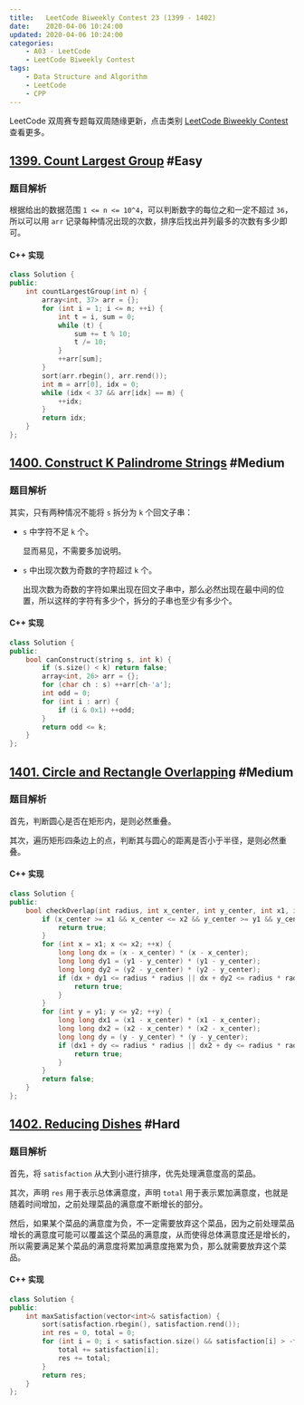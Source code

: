 ```yaml
---
title:   LeetCode Biweekly Contest 23 (1399 - 1402)
date:    2020-04-06 10:24:00
updated: 2020-04-06 10:24:00
categories:
    - A03 - LeetCode
    - LeetCode Biweekly Contest
tags:
    - Data Structure and Algorithm
    - LeetCode
    - CPP
---
```


LeetCode 双周赛专题每双周随缘更新，点击类别 [LeetCode Biweekly Contest](/categories/LeetCode-Biweekly-Contest/) 查看更多。

<!-- more -->

## [1399. Count Largest Group](https://leetcode.com/contest/biweekly-contest-23/problems/count-largest-group/) #Easy

### 题目解析

根据给出的数据范围 `1 <= n <= 10^4`，可以判断数字的每位之和一定不超过 `36`，所以可以用 `arr` 记录每种情况出现的次数，排序后找出并列最多的次数有多少即可。

#### C++ 实现

```cpp
class Solution {
public:
    int countLargestGroup(int n) {
        array<int, 37> arr = {};
        for (int i = 1; i <= n; ++i) {
            int t = i, sum = 0;
            while (t) {
                sum += t % 10;
                t /= 10;
            }
            ++arr[sum];
        }
        sort(arr.rbegin(), arr.rend());
        int m = arr[0], idx = 0;
        while (idx < 37 && arr[idx] == m) {
            ++idx;
        }
        return idx;
    }
};
```

## [1400. Construct K Palindrome Strings](https://leetcode.com/contest/biweekly-contest-23/problems/construct-k-palindrome-strings/) #Medium

### 题目解析

其实，只有两种情况不能将 `s` 拆分为 `k` 个回文子串：

- `s` 中字符不足 `k` 个。

  显而易见，不需要多加说明。

- `s` 中出现次数为奇数的字符超过 `k` 个。

  出现次数为奇数的字符如果出现在回文子串中，那么必然出现在最中间的位置，所以这样的字符有多少个，拆分的子串也至少有多少个。

#### C++ 实现

```cpp
class Solution {
public:
    bool canConstruct(string s, int k) {
        if (s.size() < k) return false;
        array<int, 26> arr = {};
        for (char ch : s) ++arr[ch-'a'];
        int odd = 0;
        for (int i : arr) {
            if (i & 0x1) ++odd;
        }
        return odd <= k;
    }
};
```

## [1401. Circle and Rectangle Overlapping](https://leetcode.com/contest/biweekly-contest-23/problems/circle-and-rectangle-overlapping/) #Medium

### 题目解析

首先，判断圆心是否在矩形内，是则必然重叠。

其次，遍历矩形四条边上的点，判断其与圆心的距离是否小于半径，是则必然重叠。

#### C++ 实现

```cpp
class Solution {
public:
    bool checkOverlap(int radius, int x_center, int y_center, int x1, int y1, int x2, int y2) {
        if (x_center >= x1 && x_center <= x2 && y_center >= y1 && y_center <= y2) {
            return true;
        }
        for (int x = x1; x <= x2; ++x) {
            long long dx = (x - x_center) * (x - x_center);
            long long dy1 = (y1 - y_center) * (y1 - y_center);
            long long dy2 = (y2 - y_center) * (y2 - y_center);
            if (dx + dy1 <= radius * radius || dx + dy2 <= radius * radius) {
                return true;
            }
        }
        for (int y = y1; y <= y2; ++y) {
            long long dx1 = (x1 - x_center) * (x1 - x_center);
            long long dx2 = (x2 - x_center) * (x2 - x_center);
            long long dy = (y - y_center) * (y - y_center);
            if (dx1 + dy <= radius * radius || dx2 + dy <= radius * radius) {
                return true;
            }
        }
        return false;
    }
};
```

## [1402. Reducing Dishes](https://leetcode.com/contest/biweekly-contest-23/problems/reducing-dishes/) #Hard

### 题目解析

首先，将 `satisfaction` 从大到小进行排序，优先处理满意度高的菜品。

其次，声明 `res` 用于表示总体满意度，声明 `total` 用于表示累加满意度，也就是随着时间增加，之前处理菜品的满意度不断增长的部分。

然后，如果某个菜品的满意度为负，不一定需要放弃这个菜品，因为之前处理菜品增长的满意度可能可以覆盖这个菜品的满意度，从而使得总体满意度还是增长的，所以需要满足某个菜品的满意度将累加满意度拖累为负，那么就需要放弃这个菜品。

#### C++ 实现

```cpp
class Solution {
public:
    int maxSatisfaction(vector<int>& satisfaction) {
        sort(satisfaction.rbegin(), satisfaction.rend());
        int res = 0, total = 0;
        for (int i = 0; i < satisfaction.size() && satisfaction[i] > -total; ++i) {
            total += satisfaction[i];
            res += total;
        }
        return res;
    }
};
```
